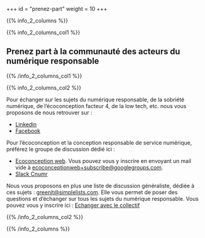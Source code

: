 +++
id = "prenez-part"
weight = 10
+++

{{% info_2_columns %}}

{{% info_2_columns_col1 %}}

## Prenez part à la communauté des acteurs du numérique responsable

{{% /info_2_columns_col1 %}}

{{% info_2_columns_col2 %}}

Pour échanger sur les sujets du numérique responsable, de la sobriété numérique, de l’éco&shy;conception facteur 4, de la low tech, etc. nous vous proposons de nous retrouver sur :

- [Linkedin](https://www.linkedin.com/groups/1912076/)
- [Facebook](https://www.facebook.com/greenitfr)

Pour l’éco&shy;conception et la conception responsable de service numérique, préférez le groupe de discussion dédié ici :
- [Ecoconception web](https://groups.google.com/forum/#%21forum/ecoconceptionweb). Vous pouvez vous y inscrire en envoyant un mail vide à ecoconceptionweb+subscribe@googlegroups.com.
- [Slack Cnumr](https://cnumr.slack.com/)

Nous vous proposons en plus une liste de discussion généraliste, dédiée à ces sujets : greenit@simplelists.com. Elle vous permet de poser des questions et d’échanger sur tous les sujets du numérique responsable.
Vous pouvez vous y inscrire ici : [Echanger avec le collectif](https://www.greenit.fr/echanger/)

{{% /info_2_columns_col2 %}}

{{% /info_2_columns %}}